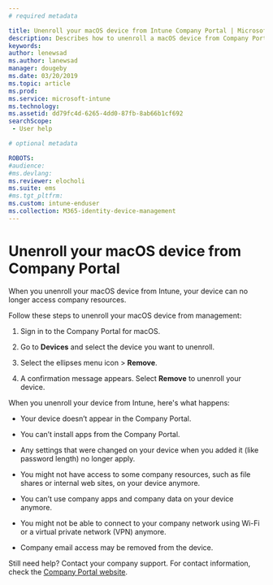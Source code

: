 ```yaml
---
# required metadata

title: Unenroll your macOS device from Intune Company Portal | Microsoft Docs
description: Describes how to unenroll a macOS device from Company Portal
keywords:
author: lenewsad
ms.author: lanewsad
manager: dougeby
ms.date: 03/20/2019
ms.topic: article
ms.prod:
ms.service: microsoft-intune
ms.technology:
ms.assetid: dd79fc4d-6265-4dd0-87fb-8ab66b1cf692
searchScope:
 - User help

# optional metadata

ROBOTS:   
#audience:
#ms.devlang:
ms.reviewer: elocholi
ms.suite: ems
#ms.tgt_pltfrm:
ms.custom: intune-enduser
ms.collection: M365-identity-device-management
---
```



# Unenroll your macOS device from Company Portal

When you unenroll your macOS device from Intune, your device can no longer access company resources.

Follow these steps to unenroll your macOS device from management:

1.  Sign in to the Company Portal for macOS.
2.  Go to **Devices** and select the device you want to unenroll.

3.  Select the ellipses menu icon > **Remove**.
4.  A confirmation message appears. Select **Remove** to unenroll your device. 

When you unenroll your device from Intune, here's what happens:

-   Your device doesn’t appear in the Company Portal.

-   You can’t install apps from the Company Portal.

-   Any settings that were changed on your device when you added it (like password length) no longer apply.

-   You might not have access to some company resources, such as file shares or internal web sites, on your device anymore.

-   You can’t use company apps and company data on your device anymore.

-   You might not be able to connect to your company network using Wi-Fi or a virtual private network (VPN) anymore.

-   Company email access may be removed from the device.

Still need help? Contact your company support. For contact information, check the [Company Portal website](https://go.microsoft.com/fwlink/?linkid=2010980).
